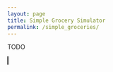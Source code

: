 ```yaml
---
layout: page
title: Simple Grocery Simulator
permalink: /simple_groceries/
---
```


<script src="./bootstrap.js"></script>

TODO

<canvas
   id="main-canvas"
   width="600" height="400"
   style="border:1px solid #000000;">
</canvas>

